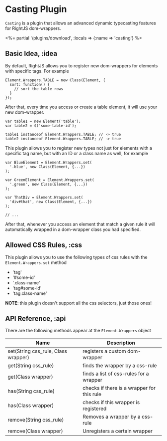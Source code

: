 # Casting Plugin

`Casting` is a plugin that allows an advanced dynamic typecasting
features for RightJS dom-wrappers.

<%= partial '/plugins/download', :locals => {:name => 'casting'} %>


## Basic Idea, :idea

By default, RightJS allows you to register new dom-wrappers for elements with
specific tags. For example

    Element.Wrappers.TABLE = new Class(Element, {
      sort: function() {
        // sort the table rows
      }
    });

After that, every time you access or create a table element, it will use your
new dom-wrapper.

    var table1 = new Element('table');
    var table2 = $('some-table-id');

    table1 instanceof Element.Wrappers.TABLE; // -> true
    table2 instanceof Element.Wrappers.TABLE; // -> true

This plugin allows you to register new types not just for elements with a
specific tag name, but with an ID or a class name as well, for example

    var BlueElement = Element.Wrappers.set(
      '.blue', new Class(Element, {...})
    );

    var GreenElement = Element.Wrappers.set(
      '.green', new Class(Element, {...})
    );

    var ThatDiv = Element.Wrappers.set(
      'div#that', new Class(Element, {...})
    );

    // ...

After that, whenever you access an element that match a given rule it will
automatically wrapped in a dom-wrapper class you had specified.



## Allowed CSS Rules, :css

This plugin allows you to use the following types of css rules with the
`Element.Wrappers.set` method

 * 'tag'
 * '#some-id'
 * '.class-name'
 * 'tag#some-id'
 * 'tag.class-name'

__NOTE__: this plugin doesn't support all the css selectors, just those ones!



## API Reference, :api

There are the following methods appear at the `Element.Wrappers` object

Name                                | Description
------------------------------------|---------------------------------
set(String css_rule, Class wrapper) | registers a custom dom-wrapper
get(String css_rule)                | finds the wrapper by a css-rule
get(Class wrapper)                  | finds a list of css-rules for a wrapper
has(String css_rule)                | checks if there is a wrapper for this rule
has(Class wrapper)                  | checks if this wrapper is registered
remove(String css_rule)             | Removes a wrapper by a css-rule
remove(Class wrapper)               | Unregisters a certain wrapper



